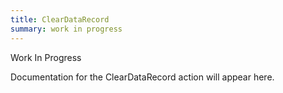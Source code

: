 ```yaml
---
title: ClearDataRecord
summary: work in progress
---
```


Work In Progress

Documentation for the ClearDataRecord action will appear here.
